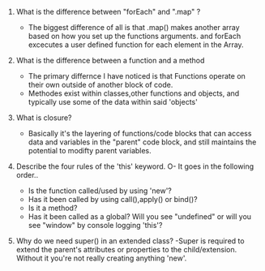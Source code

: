 1. What is the difference between "forEach" and ".map" ?
	- The biggest difference of all is that .map() makes another
	array based on how you set up the functions arguments.
	and forEach excecutes a user defined function for each 
	element in the Array.


2. What is the difference between a function and a method
	- The primary differnce I have noticed is that Functions
	operate on their own outside of another block of code.
	- Methodes exist within classes,other functions and 
	objects, and typically use some of the data within said
	'objects'


3. What is closure?
	- Basically it's the layering of functions/code blocks that
	can access data and variables in the "parent" code block, and
	still maintains the potential to modifty parent variables.


4. Describe the four rules of the 'this' keyword.
	O- It goes in the following order..
	- Is the function called/used by using 'new'?
	- Has it been called by using call(),apply() or bind()?
	- Is it a method?
	- Has it been called as a global? Will you see "undefined"
	or will you see "window" by console logging 'this'?

5. Why do we need super() in an extended class?
	-Super is required to extend the parent's attributes or
	properties to the child/extension. Without it you're not
	really creating anything 'new'.

